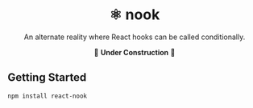 <!-- automd:file src="../../README.md" -->

<div align="center">

# ⚛︎ nook

An alternate reality where React hooks can be called conditionally.

🚧 **Under Construction** 🚧

</div>

## Getting Started

```sh
npm install react-nook
```

<!-- /automd -->